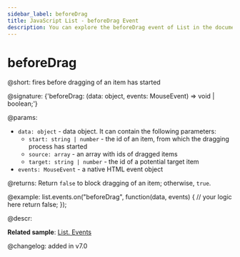 ```yaml
---
sidebar_label: beforeDrag
title: JavaScript List - beforeDrag Event 
description: You can explore the beforeDrag event of List in the documentation of the DHTMLX JavaScript UI library. Browse developer guides and API reference, try out code examples and live demos, and download a free 30-day evaluation version of DHTMLX Suite.
---
```


# beforeDrag

@short: fires before dragging of an item has started 

@signature: {'beforeDrag: (data: object, events: MouseEvent) => void | boolean;'}

@params:
- `data: object` - data object. It can contain the following parameters:
	- `start: string | number` - the id of an item, from which the dragging process has started
	- `source: array` - an array with ids of dragged items
	- `target: string | number` - the id of a potential target item
- `events: MouseEvent` - a native HTML event object

@returns:
Return `false` to block dragging of an item; otherwise, `true`.

@example:
list.events.on("beforeDrag", function(data, events) {
    // your logic here
    return false;
});

@descr:

**Related sample**: [List. Events](https://snippet.dhtmlx.com/iwt1yd61)

@changelog: added in v7.0

[comment]: # (@relatedapi: list/api/list_afterdrag_event.md list/api/list_afterdrop_event.md list/api/list_beforedrop_event.md list/api/list_canceldrop_event.md list/api/list_candrop_event.md list/api/list_dragin_event.md list/api/list_dragout_event.md list/api/list_dragstart_event.md) 
